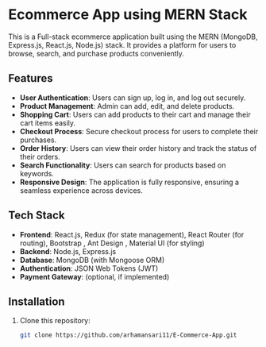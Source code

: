 # Ecommerce App using MERN Stack

This is a Full-stack ecommerce application built using the MERN (MongoDB, Express.js, React.js, Node.js) stack. It provides a platform for users to browse, search, and purchase products conveniently.

## Features

- **User Authentication**: Users can sign up, log in, and log out securely.
- **Product Management**: Admin can add, edit, and delete products.
- **Shopping Cart**: Users can add products to their cart and manage their cart items easily.
- **Checkout Process**: Secure checkout process for users to complete their purchases.
- **Order History**: Users can view their order history and track the status of their orders.
- **Search Functionality**: Users can search for products based on keywords.
- **Responsive Design**: The application is fully responsive, ensuring a seamless experience across devices.

## Tech Stack

- **Frontend**: React.js, Redux (for state management), React Router (for routing), Bootstrap , Ant Design , Material UI (for styling)
- **Backend**: Node.js, Express.js
- **Database**: MongoDB (with Mongoose ORM)
- **Authentication**: JSON Web Tokens (JWT)
- **Payment Gateway**: (optional, if implemented)

## Installation

1. Clone this repository:

   ```bash
   git clone https://github.com/arhamansari11/E-Commerce-App.git
